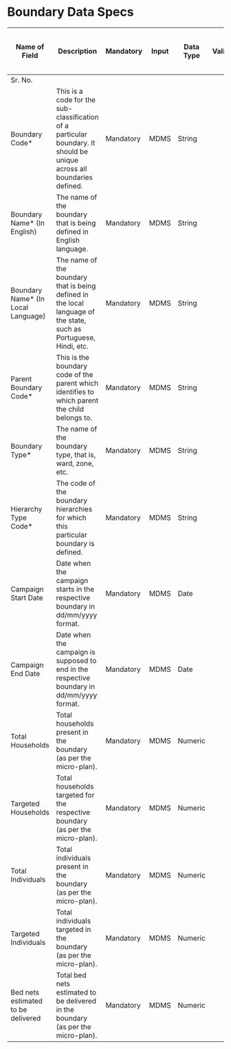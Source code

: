 # Boundary Data Specs

| Name of Field                       | Description                                                                                                            | Mandatory | Input | Data Type | Validation | Comments                                                         | Need Data from Program/ State |
| ----------------------------------- | ---------------------------------------------------------------------------------------------------------------------- | --------- | ----- | --------- | ---------- | ---------------------------------------------------------------- | ----------------------------- |
| Sr. No.                             |                                                                                                                        |           |       |           |            |                                                                  |                               |
| Boundary Code\*                     | This is a code for the sub-classification of a particular boundary. It should be unique across all boundaries defined. | Mandatory | MDMS  | String    |            |                                                                  | Yes                           |
| Boundary Name\* (In English)        | The name of the boundary that is being defined in English language.                                                    | Mandatory | MDMS  | String    |            |                                                                  | Yes                           |
| Boundary Name\* (In Local Language) | The name of the boundary that is being defined in the local language of the state, such as Portuguese, Hindi,  etc.    | Mandatory | MDMS  | String    |            |                                                                  | Yes                           |
| Parent Boundary Code\*              | This is the boundary code of the parent which identifies to which parent the child belongs to.                         | Mandatory | MDMS  | String    |            |                                                                  | Yes                           |
| Boundary Type\*                     | The name of the boundary type, that is, ward, zone, etc.                                                               | Mandatory | MDMS  | String    |            |                                                                  | Yes                           |
| Hierarchy Type Code\*               | The code of the boundary hierarchies for which this particular boundary is defined.                                    | Mandatory | MDMS  | String    |            |                                                                  | Yes                           |
| Campaign Start Date                 | Date when the campaign starts in the respective boundary in dd/mm/yyyy format.                                         | Mandatory | MDMS  | Date      |            |                                                                  | Yes                           |
| Campaign End Date                   | Date when the campaign is supposed to end in the respective boundary in dd/mm/yyyy format.                             | Mandatory | MDMS  | Date      |            |                                                                  | Yes                           |
| Total Households                    | Total households present in the boundary (as per the micro-plan).                                                      | Mandatory | MDMS  | Numeric   |            |                                                                  | Yes                           |
| Targeted Households                 | Total households targeted for the respective boundary (as per the micro-plan).                                         | Mandatory | MDMS  | Numeric   |            | For bed net, the total and the targeted is likely to be the same | Yes                           |
| Total Individuals                   | Total individuals present in the boundary (as per the micro-plan).                                                     | Mandatory | MDMS  | Numeric   |            |                                                                  | Yes                           |
| Targeted Individuals                | Total individuals targeted in the boundary (as per the micro-plan).                                                    | Mandatory | MDMS  | Numeric   |            | For bed net, the total and the targeted is likely to be the same | Yes                           |
| Bed nets estimated to be delivered  | Total bed nets estimated to be delivered in the boundary (as per the micro-plan).                                      | Mandatory | MDMS  | Numeric   |            |                                                                  | Yes                           |
